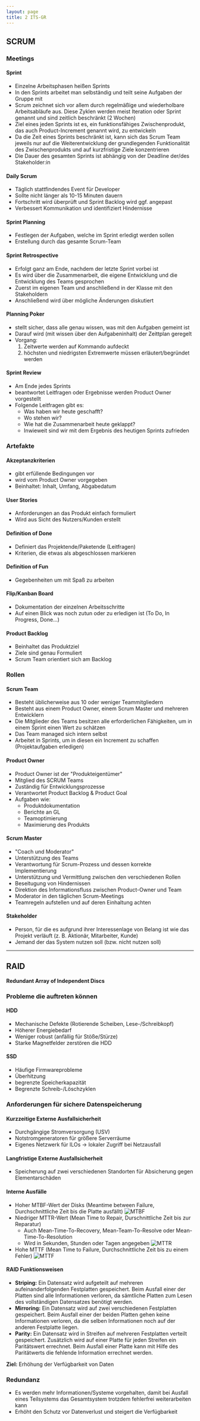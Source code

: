 ```yaml
---
layout: page
title: 2 ITS-GR
---
```


## SCRUM

### Meetings

#### Sprint

- Einzelne Arbeitsphasen heißen Sprints
- In den Sprints arbeitet man selbständig und teilt seine Aufgaben der Gruppe mit
- Scrum zeichnet sich vor allem durch regelmäßige und wiederholbare Arbeitsabläufe aus. Diese Zyklen werden meist Iteration oder Sprint genannt und sind zeitlich beschränkt (2 Wochen)
- Ziel eines jeden Sprints ist es, ein funktionsfähiges Zwischenprodukt, das auch Product-Increment genannt wird, zu entwickeln
- Da die Zeit eines Sprints beschränkt ist, kann sich das Scrum Team jeweils nur auf die Weiterentwicklung der grundlegenden Funktionalität des Zwischenprodukts  und auf kurzfristige Ziele konzentrieren
- Die Dauer des gesamten Sprints ist abhängig von der Deadline der/des Stakeholder:in

#### Daily Scrum

- Täglich stattfindendes Event für Developer
- Sollte nicht länger als 10-15 Minuten dauern
- Fortschritt wird überprüft und Sprint Backlog wird ggf. angepast
- Verbessert Kommunikation und identifiziert Hindernisse

#### Sprint Planning

- Festlegen der Aufgaben, welche im Sprint erledigt werden sollen
- Erstellung durch das gesamte Scrum-Team

#### Sprint Retrospective

- Erfolgt ganz am Ende, nachdem der letzte Sprint vorbei ist
- Es wird über die Zusammenarbeit, die eigene Entwicklung und die Entwicklung des Teams gesprochen
- Zuerst im eigenen Team und anschließend in der Klasse mit den Stakeholdern
- Anschließend wird über mögliche Änderungen diskutiert

#### Planning Poker

- stellt sicher, dass alle genau wissen, was mit den Aufgaben gemeint ist
- Darauf wird (mit wissen über den Aufgabeninhalt) der Zeittplan geregelt
- Vorgang:
  1. Zeitwerte werden auf Kommando aufdeckt
  2. höchsten und niedrigsten Extremwerte müssen erläutert/begründet werden

#### Sprint Review

- Am Ende jedes Sprints
- beantwortet Leitfragen oder Ergebnisse werden Product Owner vorgestellt
- Folgende Leitfragen gibt es:
  - Was haben wir heute geschafft?
  - Wo stehen wir?
  - Wie hat die Zusammenarbeit heute geklappt?
  - Inwieweit sind wir mit dem Ergebnis des heutigen Sprints zufrieden

### Artefakte

#### Akzeptanzkriterien

- gibt erfüllende Bedingungen vor
- wird vom Product Owner vorgegeben
- Beinhaltet: Inhalt, Umfang, Abgabedatum

#### User Stories

- Anforderungen an das Produkt einfach formuliert
- Wird aus Sicht des Nutzers/Kunden erstellt

#### Definition of Done

- Definiert das Projektende/Paketende (Leitfragen)
- Kriterien, die etwas als abgeschlossen markieren

#### Definition of Fun

- Gegebenheiten um mit Spaß zu arbeiten

#### Flip/Kanban Board

- Dokumentation der einzelnen Arbeitsschritte
- Auf einen Blick was noch zutun oder zu erledigen ist (To Do, In Progress, Done...)

#### Product Backlog

- Beinhaltet das Produktziel
- Ziele sind genau Formuliert
- Scrum Team orientiert sich am Backlog

### Rollen

#### Scrum Team

- Besteht üblicherweise aus 10 oder weniger Teammitgliedern 
- Besteht aus einem Product Owner, einem Scrum Master und mehreren Entwicklern
- Die Mitglieder des Teams besitzen alle erforderlichen Fähigkeiten, um in einem Sprint einen Wert zu schätzen
- Das Team managed sich intern selbst
- Arbeitet in Sprints, um in diesen ein Increment zu schaffen (Projektaufgaben erledigen)

#### Product Owner

- Product Owner ist der "Produkteigentümer"
- Mitglied des SCRUM Teams
- Zuständig für Entwicklungsprozesse
- Verantwortet Product Backlog & Product Goal
- Aufgaben wie:
  - Produktdokumentation
  - Berichte an GL
  - Teamoptimierung
  - Maximierung des Produkts

#### Scrum Master

- "Coach und Moderator"
- Unterstützung des Teams
- Verantwortung für Scrum-Prozess und dessen korrekte Implementierung
- Unterstützung und Vermittlung zwischen den verschiedenen Rollen
- Beseitugung von Hindernissen
- Direktion des Informationsfluss zwischen Product-Owner und Team
- Moderator in den täglichen Scrum-Meetings
- Teamregeln aufstellen und auf deren Einhaltung achten

#### Stakeholder

- Person, für die es aufgrund ihrer Interessenlage von Belang ist wie das Projekt verläuft (z. B. Aktionär, Mitarbeiter, Kunde)
- Jemand der das System nutzen soll (bzw. nicht nutzen soll)

---

## RAID

**Redundant Array of Independent Discs**

### Probleme die auftreten können

#### HDD

- Mechanische Defekte (Rotierende Scheiben, Lese-/Schreibkopf)
- Höherer Energiebedarf
- Weniger robust (anfällig für Stöße/Stürze)
- Starke Magnetfelder zerstören die HDD

#### SSD

- Häufige Firmwareprobleme
- Überhitzung
- begrenzte Speicherkapazität
- Begrenzte Schreib-/Löschzyklen

### Anforderungen für sichere Datenspeicherung

#### Kurzzeitige Externe Ausfallsicherheit

- Durchgängige Stromversorgung (USV)
- Notstromgeneratoren für größere Serverräume
- Eigenes Netzwerk für ILOs -> lokaler Zugriff bei Netzausfall

#### Langfristige Externe Ausfallsicherheit

- Speicherung auf zwei verschiedenen Standorten für Absicherung gegen Elementarschäden

#### Interne Ausfälle

- Hoher MTBF-Wert der Disks (Meantime between Failure, Durchschnittliche Zeit bis die Platte ausfällt)
![MTBF](../images/mtbf.png)
- Niedriger MTTR-Wert (Mean Time to Repair, Durschnittliche Zeit bis zur Reparatur)
  - Auch Mean-Time-To-Recovery, Mean-Team-To-Resolve oder Mean-Time-To-Resolution
  - Wird in Sekunden, Stunden oder Tagen angegeben
  ![MTTR](../images/mttr.png)
- Hohe MTTF (Mean Time to Failure, Durchschnittliche Zeit bis zu einem Fehler)
![MTTF](../images/mttf.png)

#### RAID Funktionsweisen

- **Striping:** Ein Datensatz wird aufgeteilt auf mehreren aufeinanderfolgenden Festplatten gespeichert. Beim Ausfall einer der Platten sind alle Informationen verloren, da sämtliche Platten zum Lesen des vollständigen Datensatzes benötigt werden.
- **Mirroring:** Ein Datensatz wird auf zwei verschiedenen Festplatten gespeichert. Beim Ausfall einer der beiden Platten gehen keine Informationen verloren, da die selben Informationen noch auf der anderen Festplatte liegen.
- **Parity:** Ein Datensatz wird in Streifen auf mehreren Festplatten verteilt gespeichert. Zusätzlich wird auf einer Platte für jeden Streifen ein Paritätswert errechnet. Beim Ausfall einer Platte kann mit Hilfe des Paritätwerts die fehlende Information errechnet werden.

**Ziel:** Erhöhung der Verfügbarkeit von Daten

### Redundanz

- Es werden mehr Informationen/Systeme vorgehalten, damit bei Ausfall eines Teilsystems das Gesamtsystem trotzdem fehlerfrei weiterarbeiten kann
- Erhöht den Schutz vor Datenverlust und steigert die Verfügbarkeit
